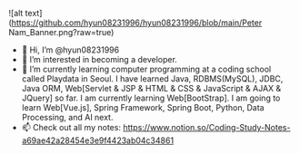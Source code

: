 ![alt text](https://github.com/hyun08231996/hyun08231996/blob/main/Peter Nam_Banner.png?raw=true)
- 👋 Hi, I’m @hyun08231996
- 👀 I’m interested in becoming a developer.
- 🌱 I’m currently learning computer programming at a coding school called Playdata in Seoul. I have learned Java, RDBMS(MySQL), JDBC, Java ORM, Web[Servlet & JSP & HTML & CSS & JavaScript & AJAX & JQuery] so far. I am currently learning Web[BootStrap]. I am going to learn Web[Vue.js], Spring Framework, Spring Boot, Python, Data Processing, and AI next.
- 📫 Check out all my notes: https://www.notion.so/Coding-Study-Notes-a69ae42a28454e3e9f4423ab04c34861

<!---
hyun08231996/hyun08231996 is a ✨ special ✨ repository because its `README.md` (this file) appears on your GitHub profile.
You can click the Preview link to take a look at your changes.
--->
